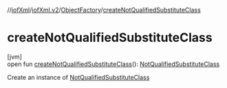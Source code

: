 //[iofXml](../../../index.md)/[iofXml.v2](../index.md)/[ObjectFactory](index.md)/[createNotQualifiedSubstituteClass](create-not-qualified-substitute-class.md)

# createNotQualifiedSubstituteClass

[jvm]\
open fun [createNotQualifiedSubstituteClass](create-not-qualified-substitute-class.md)(): [NotQualifiedSubstituteClass](../-not-qualified-substitute-class/index.md)

Create an instance of [NotQualifiedSubstituteClass](../-not-qualified-substitute-class/index.md)
